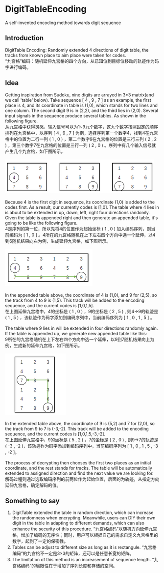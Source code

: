 # DigitTableEncoding
A self-invented encoding method towards digit sequence

## Introduction
DigitTable Encoding: Randomly extended 4 directions of digit table, the tracks from known place to aim place were taken for codes.<br>
“九宫格”编码：随机延伸九宫格的四个方向，从已知位到目标位移动的轨迹作为码字进行编码。

## Idea
Getting inspiration from Sudoku, nine digits are arrayed in 3*3 matrix(and we call 'table' below). Take sequence [ 4 , 9 , 7 ] as an example, the first place is 4, and its coordinate in table is (1,0), which stands for two lines and one column. The second digit 9 is in (2,2), and the third lies in (2,0). Several input signals in the sequence produce several tables. As shown in the following figure.<br>
从九宫格中获得灵感，输入信号可以为1~9九个数字，这九个数字按照固定的顺序排列在九宫格中，以序列 [ 4 , 9 , 7 ] 为例，选择序列第一个数字4，找到4在九宫格中的位置为二行一列 ( 1 , 0 ) ，第二个数字9在九宫格的位置是三行三列 ( 2 , 2 ) ，第三个数字7在九宫格的位置是三行一列 ( 2 , 0 ) 。序列中有几个输入信号就产生几个九宫格，如下图所示。<br><br>
![](https://raw.githubusercontent.com/RiverLeeGitHub/DigitTableEncoding/master/img_archive/demo1.png) <br><br>
Because 4 is the first digit in sequence, its coordinate (1,0) is added to the codes first. As a result, our currently codes is [1,0]. The table where 4 lies in is about to be extended in up, down, left, right four directions randomly. Given the table is appended right and then generate an appended table, it's going to be like the following figure.<br>
4是序列的第一位，所以先将4的位置作为起始坐标 ( 1 , 0 ) 加入编码序列，则当前编码为 [ 1 , 0 ] 。4所在的九宫格随机在上下左右四个方向中选一个延伸，以4到6随机结果向右为例，生成延伸九宫格，如下图所示。<br><br>
![](https://raw.githubusercontent.com/RiverLeeGitHub/DigitTableEncoding/master/img_archive/demo2.png) <br><br>
In the appended table above, the coordinate of 4 is (1,0), and 9 for (2,5), so the track from 4 to 9 is (1,5). This track will be added to the encoding sequence, and the current codes is [1,0,1,5].<br>
在上图延伸九宫格中，4的坐标是 ( 1 , 0 ) ，9的坐标是 ( 2 , 5 ) , 则4→9的轨迹是 ( 1 , 5 ) ，该轨迹作为码字添加到编码序列中，当前编码序列为 [ 1 , 0 , 1 , 5 ] 。<br><br>
The table where 9 lies in will be extended in four directions randomly again. If the table is appended up, we generate new appended table like this:<br>
9所在的九宫格随机在上下左右四个方向中选一个延伸，以9到7随机结果向上为例，生成新的延伸九宫格，如下图所示。
<br><br>
![](https://raw.githubusercontent.com/RiverLeeGitHub/DigitTableEncoding/master/img_archive/demo3.png) <br><br>
In the extended table above, the coordinate of 9 is (5,2) and 7 for (2,0), so the track from 9 to 7 is (-3,-2). This track will be added to the encoding sequence, and the current codes is [1,0,1,5,-3,-2].<br>
在上图延伸九宫格中，9的坐标是 ( 5 , 2 ) ，7的坐标是 ( 2 , 0 ) , 则9→7的轨迹是( -3 , -2 )，该轨迹作为码字添加到编码序列中，当前编码序列为 [ 1 , 0 , 1 , 5 , -3 , -2 ]。<br><br>
The process of decrypting then chooses the first two places as an initial coordinate, and the rest stands for tracks. The table will be automatically extended to assigned direction and find the next value we are looking for.<br>
解码过程则通过选取编码序列的前两位作为起始位置，后面的为轨迹，从指定方向延伸九宫格，确定解码的值。

## Something to say
1. DigitTable extended the table in random direction, which can increase the randomness when encrypting. Meanwhile, users can DIY their own digit in the table in adapting to different demands, which can also enhance the security of this procedure.
  “九宫格编码”以随机方向延伸九宫格，增加了编码的无序性；同时，用户可以根据自己的需求自定义九宫格里的数字，起到了一定的保密性。
2. Tables can be adjust to different size as long as it is rectangule.  “九宫格编码”的九宫格不一定是3×3的矩阵，还可以是任意长宽的矩阵。
3. The limitation of this method is an increasement of sequence length.  “九宫格编码”的局限性在于增加了序列长度和存储的空间。
